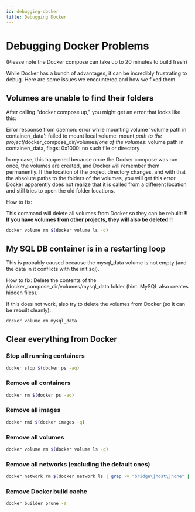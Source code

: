 ```yaml
---
id: debugging-docker
title: Debugging Docker
---
```


# **Debugging Docker Problems**

(Please note the Docker compose can take up to 20 minutes to build fresh)

While Docker has a bunch of advantages, it can be incredibly frustrating to debug. Here are some issues we encountered and how we fixed them.

## Volumes are unable to find their folders

After calling "docker compose up," you might get an error that looks like this:

Error response from daemon: error while mounting volume 'volume path in container/_data': failed to mount local volume: mount *path to the project*/docker_compose_dir/volumes/*one of the volumes*: volume path in container/_data, flags: 0x1000: no such file or directory

In my case, this happened because once the Docker compose was run once, the volumes are created, and Docker will remember them permanently. If the location of the project directory changes, and with that the absolute paths to the folders of the volumes, you will get this error. Docker apparently does not realize that it is called from a different location and still tries to open the old folder locations.

How to fix:

This command will delete all volumes from Docker so they can be rebuilt:
**!! If you have volumes from other projects, they will also be deleted !!**

```sh
docker volume rm $(docker volume ls -q)
```

## My SQL DB container is in a restarting loop

This is probably caused because the mysql_data volume is not empty (and the data in it conflicts with the init.sql).

How to fix:
Delete the contents of the /docker_compose_dir/volumes/mysql_data folder (hint: MySQL also creates hidden files).

If this does not work, also try to delete the volumes from Docker (so it can be rebuilt cleanly):

```sh
docker volume rm mysql_data
```

## Clear everything from Docker

### Stop all running containers
```sh
docker stop $(docker ps -aq)
```

### Remove all containers
```sh
docker rm $(docker ps -aq)
```

### Remove all images
```sh
docker rmi $(docker images -q)
```

### Remove all volumes
```sh
docker volume rm $(docker volume ls -q)
```

### Remove all networks (excluding the default ones)
```sh
docker network rm $(docker network ls | grep -v "bridge\|host\|none" | awk '/ / { print $1 }')
```

### Remove Docker build cache
```sh
docker builder prune -a
```
